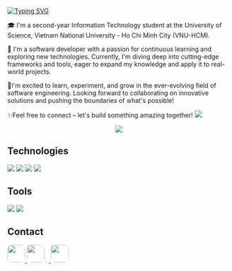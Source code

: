 [![Typing SVG](https://readme-typing-svg.demolab.com?font=&weight=600&pause=1000&width=435&lines=Hello%2C+I'm+Khoa)](https://git.io/typing-svg)

🎓 I'm a second-year Information Technology student at the University of Science, Vietnam National University - Ho Chi Minh City (VNU-HCM).

🚀 I'm a software developer with a passion for continuous learning and exploring new technologies. Currently, I'm diving deep into cutting-edge frameworks and tools, eager to expand my knowledge and apply it to real-world projects.

📖I'm excited to learn, experiment, and grow in the ever-evolving field of software engineering. Looking forward to collaborating on innovative solutions and pushing the boundaries of what's possible!

✨Feel free to connect – let's build something amazing together!
![](https://hit.yhype.me/github/profile?account_id=155945645)
<p align="center">
<img src="https://komarev.com/ghpvc/?username=KhoaNguyen-HCMUS&style=flat-square&color=00008B" />
</p>

## Technologies
<img src="https://skill-icons-livid.vercel.app/icons?i=html,css,js,cpp,python&gap=60" />

<img src="https://skill-icons-livid.vercel.app/icons?i=vite,react,tailwind,sass,gtk&gap=60">

<img src="https://skill-icons-livid.vercel.app/icons?i=sqlite,mysql,mongodb,express,nodejs&gap=60">

<img src="https://skill-icons-livid.vercel.app/icons?i=latex,md,jupyter&gap=60">

## Tools
<img src="https://skill-icons-livid.vercel.app/icons?i=figma,postman,vercel,vscode&gap=60">

<img src="https://skill-icons-livid.vercel.app/icons?i=photoshop,premiere,illustrator&gap=60">

## Contact

<a href="https://www.linkedin.com/in/khoanguyenhcmus" target="_blank">
  <img src="https://cdn.jsdelivr.net/gh/devicons/devicon/icons/linkedin/linkedin-original.svg" width="40" style="border-radius: 10px;"/>
</a>
<a href="https://www.facebook.com/nlh.anhkhoa" target="_blank">
  <img src="https://upload.wikimedia.org/wikipedia/commons/b/b9/2023_Facebook_icon.svg" width="40" style="border-radius: 8px; margin-right: 10px;" />
</a>
<a href="mailto:anhkhoa515.dev@gmail.com" target="_blank">
  <img src="https://upload.wikimedia.org/wikipedia/commons/7/7e/Gmail_icon_%282020%29.svg" width="40" style="border-radius: 8px; margin-right: 10px;" />
</a>